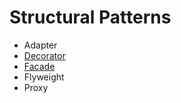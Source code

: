 # Structural Patterns
- Adapter
- [Decorator](https://github.com/jsec516/js-design-patterns/blob/master/structural/decorator.md)
- [Facade](https://github.com/jsec516/js-design-patterns/blob/master/structural/facade.md)
- Flyweight
- Proxy